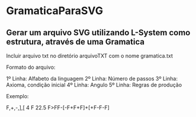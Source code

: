 # GramaticaParaSVG
## Gerar um arquivo SVG utilizando L-System como estrutura, através de uma Gramatica

Incluir arquivo txt no diretório arquivoTXT com o nome gramatica.txt

Formato do arquivo:

1º Linha: Alfabeto da linguagem
2º Linha: Número de passos
3º Linha: Axioma, condição inicial
4º Linha: Angulo
5º Linha: Regras de produção

Exemplo:

F,+,-,],[
4
F
22.5
F>FF-[-F+F+F]+[+F-F-F]
